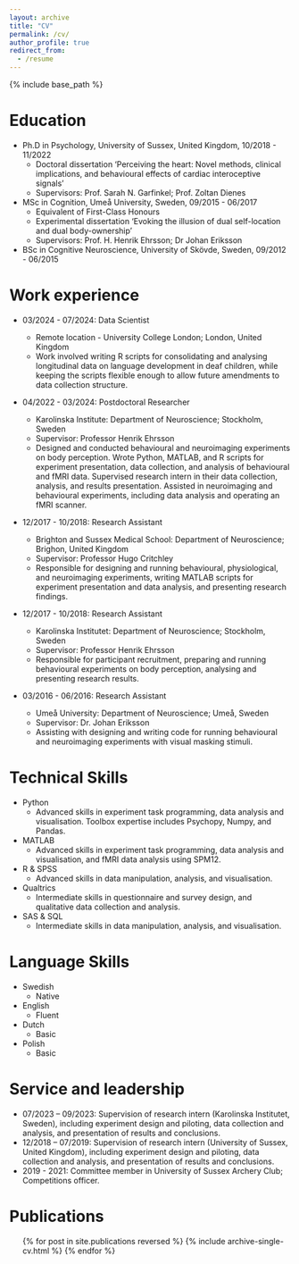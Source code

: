 ```yaml
---
layout: archive
title: "CV"
permalink: /cv/
author_profile: true
redirect_from:
  - /resume
---
```


{% include base_path %}

Education
======
* Ph.D in Psychology, University of Sussex, United Kingdom, 10/2018 - 11/2022
  * Doctoral dissertation ‘Perceiving the heart: Novel methods, clinical implications, and behavioural effects of cardiac interoceptive signals’
  * Supervisors: Prof. Sarah N. Garfinkel; Prof. Zoltan Dienes
* MSc in Cognition, Umeå University, Sweden, 09/2015 - 06/2017
  * Equivalent of First-Class Honours
  * Experimental dissertation ‘Evoking the illusion of dual self-location and dual body-ownership’
  * Supervisors: Prof. H. Henrik Ehrsson; Dr Johan Eriksson
* BSc in Cognitive Neuroscience, University of Skövde, Sweden, 09/2012 - 06/2015

Work experience
======
* 03/2024 - 07/2024: Data Scientist
  * Remote location - University College London; London, United Kingdom
  * Work involved writing R scripts for consolidating and analysing longitudinal data on language development in deaf children, while keeping the scripts flexible enough to allow future amendments to data collection structure.

* 04/2022 - 03/2024: Postdoctoral Researcher
  * Karolinska Institute: Department of Neuroscience; Stockholm, Sweden
  * Supervisor: Professor Henrik Ehrsson
  * Designed and conducted behavioural and neuroimaging experiments on body perception. Wrote Python, MATLAB, and R scripts for experiment presentation, data collection, and analysis of behavioural and fMRI data. Supervised research intern in their data collection, analysis, and results presentation. Assisted in neuroimaging and behavioural experiments, including data analysis and operating an fMRI scanner. 

* 12/2017 - 10/2018: Research Assistant
  * Brighton and Sussex Medical School: Department of Neuroscience; Brighon, United Kingdom
  * Supervisor: Professor Hugo Critchley
  * Responsible for designing and running behavioural, physiological, and neuroimaging experiments, writing MATLAB scripts for experiment presentation and data analysis, and presenting research findings.

* 12/2017 - 10/2018: Research Assistant
  * Karolinska Institutet: Department of Neuroscience; Stockholm, Sweden
  * Supervisor: Professor Henrik Ehrsson
  * Responsible for participant recruitment, preparing and running behavioural experiments on body perception, analysing and presenting research results. 

* 03/2016 - 06/2016: Research Assistant
  * Umeå University: Department of Neuroscience; Umeå, Sweden
  * Supervisor: Dr. Johan Eriksson
  * Assisting with designing and writing code for running behavioural and neuroimaging experiments with visual masking stimuli.

Technical Skills
======
* Python
  * Advanced skills in experiment task programming, data analysis and visualisation. Toolbox expertise includes Psychopy, Numpy, and Pandas.
* MATLAB
  * Advanced skills in experiment task programming, data analysis and visualisation, and fMRI data analysis using SPM12.
* R & SPSS
  * Advanced skills in data manipulation, analysis, and visualisation.
* Qualtrics
  * Intermediate skills in questionnaire and survey design, and qualitative data collection and analysis. 
* SAS & SQL
  * Intermediate skills in data manipulation, analysis, and visualisation.
  
Language Skills
=====
* Swedish
  * Native
* English
  * Fluent
* Dutch
  * Basic
* Polish
  * Basic

Service and leadership
======
* 07/2023 – 09/2023: Supervision of research intern (Karolinska Institutet, Sweden), including experiment design and piloting, data collection and analysis, and presentation of results and conclusions. 
* 12/2018 – 07/2019: Supervision of research intern (University of Sussex, United Kingdom), including experiment design and piloting, data collection and analysis, and presentation of results and conclusions.
* 2019 - 2021: Committee member in University of Sussex Archery Club; 
Competitions officer.

Publications
======
  <ul>{% for post in site.publications reversed %}
    {% include archive-single-cv.html %}
  {% endfor %}</ul>
